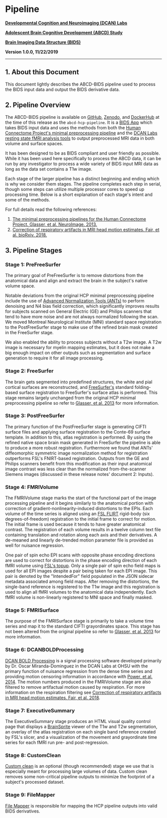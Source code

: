 # Pipeline

[**Developmental Cognition and Neuroimaging (DCAN) Labs**](http://www.ohsu.edu/dcan)

[**Adolescent Brain Cognitive Development (ABCD) Study**](https://abcdstudy.org/)

[**Brain Imaging Data Structure (BIDS)**](https://bids.neuroimaging.io/)

**Version 1.0.0, 11/22/2019**

---

## 1. About this Document

This document lightly describes the ABCD-BIDS pipeline used to process the BIDS input data and output the BIDS derivative data.

## 2. Pipeline Overview

The ABCD-BIDS pipeline is available on [GitHub](https://github.com/ABCD-STUDY/abcd-hcp-pipeline), [Zenodo](https://zenodo.org/record/2587210#.Xc59yldKg7Y), and [DockerHub](https://hub.docker.com/r/dcanlabs/abcd-hcp-pipeline) at the time of this release as the `abcd-hcp-pipeline`.  It is a [BIDS App](https://bids-apps.neuroimaging.io/about/) which takes BIDS input data and uses the methods from both the [Human Connectome Project's minimal preprocessing pipeline](https://doi.org/10.1016/j.neuroimage.2013.04.127) and the [DCAN Labs resting state fMRI analysis tools](https://github.com/DCAN-Labs/dcan_bold_processing) to output preprocessed MRI data in both volume and surface spaces.

It has been designed to be as BIDS compliant and user friendly as possible.   While it has been used here specifically to process the ABCD data, it can be run by any investigator to process a wide variety of BIDS input MRI data as long as the data set contains a T1w image.

Each stage of the larger pipeline has a distinct beginning and ending which is why we consider them stages.  The pipeline completes each step in serial, though some steps can utilize multiple processor cores to speed up processing time.  Below is a short explanation of each stage's intent and some of the methods.

For full details read the following references:

1. [The minimal preprocessing pipelines for the Human Connectome Project. Glasser, et al. NeuroImage. 2013.](https://doi.org/10.1016/j.neuroimage.2013.04.127)
1. [Correction of respiratory artifacts in MRI head motion estimates. Fair, et al. bioRxiv. 2018.](https://www.biorxiv.org/content/10.1101/337360v1.article-info)

## 3. Pipeline Stages

### Stage 1: PreFreeSurfer

The primary goal of PreFreeSurfer is to remove distortions from the anatomical data and align and extract the brain in the subject's native volume space. 

Notable deviations from the original HCP minimal preprocessing pipeline include the use of [Advanced Normalization Tools (ANTs)](http://stnava.github.io/ANTs/) to perform denoising and N4 bias field correction, which significantly improves results for subjects scanned on General Electric (GE) and Philips scanners that tend to have more noise and are not always normalized following the scan.  We moved Montreal Neurological Institute (MNI) standard space registration to the PostFreeSurfer stage to make use of the refined brain mask created in the FreeSurfer stage.

We also enabled the ability to process subjects without a T2w image.  A T2w image is necessary for myelin mapping estimates, but it does not make a big enough impact on other outputs such as segmentation and surface generation to require it for all image processing.

### Stage 2: FreeSurfer

The brain gets segmented into predefined structures, the white and pial cortical surfaces are reconstructed, and [FreeSurfer's](https://surfer.nmr.mgh.harvard.edu/) standard folding-based surface registration to FreeSurfer's surface atlas is performed.  This stage remains largely unchanged from the original HCP minimal preprocessing pipeline so refer to [Glasser, et al. 2013](https://doi.org/10.1016/j.neuroimage.2013.04.127) for more information.

### Stage 3: PostFreeSurfer

The primary function of the PostFreeSurfer stage is generating CIFTI surface files and applying surface registration to the Conte-69 surface template.  In addition to this, atlas registration is performed.  By using the refined native space brain mask generated in FreeSurfer the pipeline is able to produce a more robust registration.  Furthermore we found that ANTs' diffeomorphic symmetric image normalization method for registration outperforms FSL's FNIRT-based registration.  Outputs from the GE and Philips scanners benefit from this modification as their input anatomical image contrast was less clear than the normalized from-the-scanner Siemens images (discussed in these release notes' document 2: Inputs).

### Stage 4: FMRIVolume

The FMRIVolume stage marks the start of the functional part of the image processing pipeline and it begins similarly to the anatomical portion with correction of gradient-nonlinearity-induced distortions to the EPIs.  Each volume of the time series is aligned using an [FSL FLIRT](https://fsl.fmrib.ox.ac.uk/fsl/fslwiki/FLIRT) rigid-body (six degrees-of-freedom) registration to the initial frame to correct for motion.  The initial frame is used because it tends to have greater anatomical contrast.  The registration of each volume results in a twelve column text file containing translation and rotation along each axis and their derivatives.  A de-meaned and linearly de-trended motion parameter file is provided as well for nuisance regression.

One pair of spin echo EPI scans with opposite phase encoding directions are used to correct for distortions in the phase encoding direction of each fMRI volume using [FSL's topup](https://fsl.fmrib.ox.ac.uk/fsl/fslwiki/topup).  Only a single pair of spin echo field maps is used for all EPI images despite a pair being taken for each EPI image.  This pair is denoted by the "IntendedFor" field populated in the JSON sidecar metadata associated among field maps.  After removing the distortions, the single-band reference is registered to the T1w image and this registration is used to align all fMRI volumes to the anatomical data independently.  Each fMRI volume is non-linearly registered to MNI space and finally masked.

### Stage 5: FMRISurface

The purpose of the FMRISurface stage is primarily to take a volume time series and map it to the standard CIFTI grayordinates space.  This stage has not been altered from the original pipeline so refer to [Glasser, et al. 2013](https://doi.org/10.1016/j.neuroimage.2013.04.127) for more information.

### Stage 6: DCANBOLDProcessing

[DCAN BOLD Processing](https://github.com/DCAN-Labs/dcan_bold_processing) is a signal processing software developed primarily by Dr. Oscar Miranda-Dominguez in the DCAN Labs at OHSU with the primary function of nuisance regression from the dense time series and providing motion censoring information in accordance with [Power, et al. 2014](https://www.ncbi.nlm.nih.gov/pubmed/23994314).  The motion numbers produced in the FMRIVolume stage are also filtered to remove artifactual motion caused by respiration.  For more information on the respiration filtering see [Correction of respiratory artifacts in MRI head motion estimates. Fair, et al. 2018](https://www.biorxiv.org/content/10.1101/337360v1.article-info).

### Stage 7: ExecutiveSummary

The ExecutiveSummary stage produces an HTML visual quality control page that displays a [BrainSprite](https://github.com/simexp/brainsprite.js) viewer of the T1w and T2w segmentation, an overlay of the atlas registration on each single band reference created by FSL's slicer, and a visualization of the movement and grayordinate time series for each fMRI run pre- and post-regression.

### Stage 8: CustomClean

[Custom clean](https://github.com/DCAN-Labs/CustomClean) is an optional (though recommended) stage we use that is especially meant for processing large volumes of data. Custom clean removes some non-critical pipeline outputs to minimize the footprint of a subject's processed dataset.

### Stage 9: FileMapper

[File Mapper](https://github.com/DCAN-Labs/file-mapper) is responsible for mapping the HCP pipeline outputs into valid BIDS derivatives.
